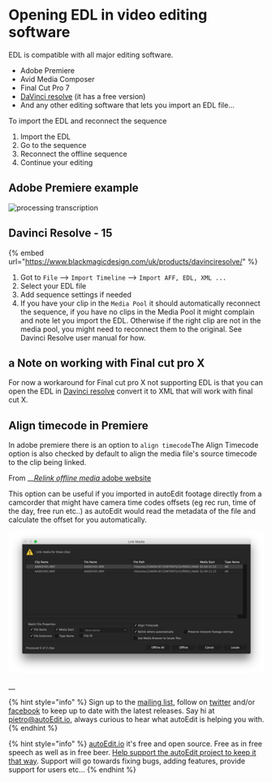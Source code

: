# Opening EDL in video editing software

EDL is compatible with all major editing software.

* Adobe Premiere
* Avid Media Composer
* Final Cut Pro 7
* [DaVinci resolve](https://www.blackmagicdesign.com/products/davinciresolve) \(it has a free version\) 
* And any other editing software that lets you import an EDL file…

To import the EDL and reconnect the sequence

1. Import the EDL
2. Go to the sequence
3. Reconnect the offline sequence
4. Continue your editing

## Adobe Premiere example <a id="adobe-premiere-example"></a>

![processing transcription](http://www.autoedit.io/img/gif/5_EDL_in_premiere.gif)

## Davinci Resolve - 15

{% embed url="https://www.blackmagicdesign.com/uk/products/davinciresolve/" %}

1. Got to `File` --&gt;  `Import Timeline` --&gt; `Import AFF, EDL, XML ...`
2. Select your EDL file
3. Add sequence settings if needed 
4. If you have your clip in the `Media Pool` it should automatically reconnect the sequence, if you have no clips in the Media Pool it might complain and note let you import the EDL. Otherwise if the right clip are not in the media pool, you  might  need to reconnect them to the original. See Davinci Resolve user manual for how.



## **a Note on working with Final cut pro X**

For now a workaround for Final cut pro X not supporting EDL is that you can open the EDL in [Davinci resolve](https://www.blackmagicdesign.com/products/davinciresolve) convert it to XML that will work with final cut X.

## Align timecode in Premiere

In adobe premiere there is an option to `align timecode`The Align Timecode option is also checked by default to align the media file's source timecode to the clip being linked.

From __[_Relink offline media_ adobe website](https://helpx.adobe.com/premiere-pro/using/relinking-media.html)

This option can be useful if you imported in autoEdit footage directly from a camcorder that might have camera time codes offsets \(eg rec run, time of the day, free run etc..\) as autoEdit would read the metadata of the file and calculate the offset for you automatically.  


![Align timecode in premiere checkbox](.gitbook/assets/align_timecode.png)

\_\_

{% hint style="info" %}
Sign up to the [mailing list](http://eepurl.com/cMzwSX), follow on [twitter](http://twitter.com/autoEdit2) and/or [facebook](https://www.facebook.com/autoEdit.io/) to keep up to date with the latest releases. Say hi at [pietro@autoEdit.io](mailto:pietro@autoEdit.io?Subject=Hello), always curious to hear what autoEdit is helping you with.
{% endhint %}

{% hint style="info" %}
[autoEdit.io](http://www.autoEdit.io) it's free and open source. Free as in free speech as well as in free beer. [Help support the autoEdit project to keep it that way](https://donorbox.org/c9762eef-0e08-468e-90cb-2d00643697f8?recurring=true). Support will go towards fixing bugs, adding features, provide support for users etc...
{% endhint %}



